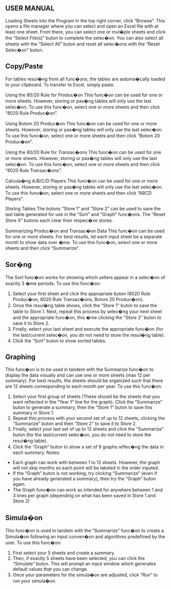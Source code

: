 ## USER MANUAL

Loading Sheets into the Program
In the top right corner, click “Browse”. This opens a file manager where you can select and open an Excel file with at least
one sheet. From there, you can select one or mul�ple sheets and click the “Select File(s)” buton to complete the
selec�on. You can also select all sheets with the “Select All” buton and reset all selec�ons with the “Reset Selec�on”
buton.

## Copy/Paste
For tables resul�ng from all func�ons, the tables are automa�cally loaded to your clipboard. To transfer to Excel, simply
paste.

Using the 80/20 Rule for Produc�on
This func�on can be used for one or more sheets. However, storing or pas�ng tables will only use the last selec�on. To
use this func�on, select one or more sheets and then click “8020 Rule Produc�on”.

Using Botom 20 Produc�on
This func�on can be used for one or more sheets. However, storing or pas�ng tables will only use the last selec�on. To
use this func�on, select one or more sheets and then click “Botom 20 Produc�on”.

Using the 80/20 Rule for Transac�ons
This func�on can be used for one or more sheets. However, storing or pas�ng tables will only use the last selec�on. To
use this func�on, select one or more sheets and then click “8020 Rule Transac�ons”.

Calcula�ng A/B/C/D Players
This func�on can be used for one or more sheets. However, storing or pas�ng tables will only use the last selec�on. To
use this func�on, select one or more sheets and then click “ABCD Players”.

Storing Tables
The butons “Store 1” and “Store 2” can be used to save the last table generated for use in the “Sort” and “Graph”
func�ons. The “Reset Store X” butons each clear their respec�ve stores.

Summarizing Produc�on and Transac�on Data
This func�on can be used for one or more sheets. For best results, let each input sheet be a separate month to show
data over �me. To use this func�on, select one or more sheets and then click “Summarize”.

## Sor�ng
The Sort func�on works for showing which sellers appear in a selec�on of exactly 3 �me periods. To use this func�on:
1. Select your first sheet and click the appropriate buton (8020 Rule Produc�on, 8020 Rule Transac�ons, Botom
20 Produc�on).
2. Once the resul�ng table shows, click the “Store 1” buton to save the table to Store 1. Next, repeat this process
by selec�ng your next sheet and the appropriate func�on, this �me clicking the “Store 2” buton to save it to
Store 2.
3. Finally, select your last sheet and execute the appropriate func�on (for the last/current selec�on, you do not
need to store the resul�ng table).
4. Click the “Sort” buton to show sorted tables.

## Graphing
This func�on is to be used in tandem with the Summarize func�on to display the data visually and can use one or more
sheets (max 12 per summary). For best results, the sheets should be organized such that there are 12 sheets
corresponding to each month per year. To use this func�on:
1. Select your first group of sheets (These should be the sheets that you want reflected in the “Year 1” line for the
graph). Click the “Summarize” buton to generate a summary, then the “Store 1” buton to save this summary in
Store 1.
2. Repeat this process with your second set of up to 12 sheets, clicking the “Summarize” buton and then “Store 2”
to save it to Store 2.
3. Finally, select your last set of up to 12 sheets and click the “Summarize” buton (for the last/current selec�on,
you do not need to store the resul�ng table).
4. Click the “Graph” buton to show a set of 9 graphs reflec�ng the data in each summary.
Notes:
- Each graph can work with between 1 to 12 sheets. However, the graph will not skip months so each point will be
labeled in the order inputed.
- If the “Graph” buton is not working, try clicking “Summarize” (even if you have already generated a summary),
then try the “Graph” buton again.
- The Graph func�on can work as intended for anywhere between 1 and 3 lines per graph (depending on what has
been saved in Store 1 and Store 2)

## Simula�on
This func�on is used in tandem with the “Summarize” func�on to create a Simula�on following an input conven�on and
algorithms predefined by the user. To use this func�on:
1. First select your 5 sheets and create a summary.
2. Then, if exactly 5 sheets have been selected, you can click the “Simulate” buton. This will prompt an input
window which generates default values that you can change.
3. Once your parameters for the simula�on are adjusted, click “Run” to run your simula�on.